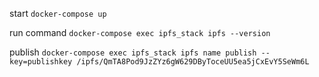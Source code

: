 start
`docker-compose up`

run command
`docker-compose exec ipfs_stack ipfs --version`

publish 
`docker-compose exec ipfs_stack ipfs name publish --key=publishkey /ipfs/QmTA8Pod9JzZYz6gW629DByToceUU5ea5jCxEvY5SeWm6L`